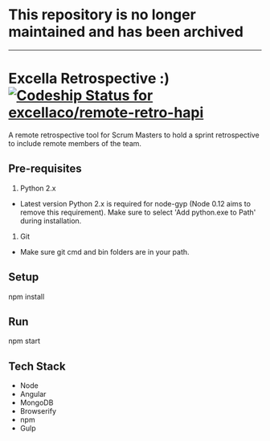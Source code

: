 # This repository is no longer maintained and has been archived
---
# Excella Retrospective :) [ ![Codeship Status for excellaco/remote-retro-hapi](https://codeship.io/projects/842944b0-1444-0132-37bd-02b0a67a5018/status)](https://codeship.io/projects/33454)

A remote retrospective tool for Scrum Masters to hold a sprint retrospective to include remote members of the team. 

## Pre-requisites
1. Python 2.x
  * Latest version Python 2.x is required for node-gyp (Node 0.12 aims to remove this requirement). Make sure to select 'Add python.exe to Path' during installation.
1. Git
  * Make sure git cmd and bin folders are in your path.

## Setup
npm install

## Run
npm start

## Tech Stack
* Node
* Angular
* MongoDB
* Browserify
* npm
* Gulp

